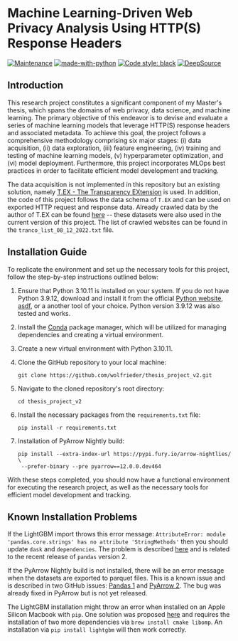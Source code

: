 # Machine Learning-Driven Web Privacy Analysis Using HTTP(S) Response Headers

[![Maintenance](https://img.shields.io/badge/Maintained%3F-yes-green.svg)](https://github.com/wolfrieder/thesis_project_v2/graphs/commit-activity)
[![made-with-python](https://img.shields.io/badge/Made%20with-Python-1f425f.svg)](https://www.python.org/)
[![Code style: black](https://img.shields.io/badge/code%20style-black-000000.svg)](https://github.com/psf/black)
[![DeepSource](https://deepsource.io/gh/wolfrieder/thesis_project_v2.svg/?label=active+issues&show_trend=true&token=bI2KtH2zJhdmo15pPCscudQ9)](https://deepsource.io/gh/wolfrieder/thesis_project_v2/?ref=repository-badge)
## Introduction

This research project constitutes a significant component of my Master's thesis, 
which spans the domains of web privacy, data science, and machine learning. 
The primary objective of this endeavor is to devise and evaluate a series of machine
learning models that leverage HTTP(S) response headers and associated metadata. 
To achieve this goal, the project follows a comprehensive methodology comprising 
six major stages: (i) data acquisition, (ii) data exploration, (iii) feature 
engineering, (iv) training and testing of machine learning models, (v) hyperparameter
optimization, and (vi) model deployment. Furthermore, this project incorporates 
MLOps best practices in order to facilitate efficient model development and tracking.

The data acquisition is not implemented in this repository but an existing solution,
namely [T.EX - The Transparency EXtension](https://github.com/t-ex-tools/t.ex) 
is used. In addition, the code of this project follows the data schema of `T.EX`
and can be used on exported HTTP request and response data. Already crawled data
by the author of T.EX can be found [here](https://zenodo.org/record/7123945#.Y8VDEXaZPtU) 
-- these datasets were also used in the current version of this project. The list of
crawled websites can be found in the `tranco_list_08_12_2022.txt` file. 

## Installation Guide

To replicate the environment and set up the necessary tools for this project, 
follow the step-by-step instructions outlined below:

1. Ensure that Python 3.10.11 is installed on your system. If you do not have Python 3.9.12, download and install it
   from the official [Python website](https://www.python.org/downloads/), 
   [asdf](https://asdf-vm.com), or a another tool of your choice. Python version 3.9.12 was also tested and works. 

2. Install the [Conda](https://docs.conda.io/en/latest/miniconda.html) package manager, which will be utilized for
   managing dependencies and creating a virtual environment.

3. Create a new virtual environment with Python 3.10.11.

4. Clone the GitHub repository to your local machine:
   ```
   git clone https://github.com/wolfrieder/thesis_project_v2.git
   ```

5. Navigate to the cloned repository's root directory:
   ```
   cd thesis_project_v2
   ```

6. Install the necessary packages from the `requirements.txt` file:
   ```
   pip install -r requirements.txt
   ```

7. Installation of PyArrow Nightly build:
   ```
   pip install --extra-index-url https://pypi.fury.io/arrow-nightlies/ \
    --prefer-binary --pre pyarrow==12.0.0.dev464
   ```
   
With these steps completed, you should now have a functional environment for executing the research project, as well as 
the necessary tools for efficient model development and tracking.

## Known Installation Problems

If the LightGBM import throws this error message: 
`AttributeError: module 'pandas.core.strings' has no attribute 'StringMethods'` 
then you should update `dask` and `dependencies`. The problem is described 
[here](https://github.com/microsoft/LightGBM/issues/5739) and is related to the
recent release of `pandas` version 2. 

If the PyArrow Nightly build is not installed, there will be an error message when 
the datasets are exported to parquet files. This is a known issue and is described 
in two GitHub issues: [Pandas 1](https://github.com/pandas-dev/pandas/issues/51752) and 
[PyArrow 2](https://github.com/apache/arrow/issues/34449). The bug was already fixed in 
PyArrow but is not yet released.

The LightGBM installation might throw an error when installed on an Apple Silicon 
Macbook with `pip`. One solution was proposed 
[here](https://stackoverflow.com/questions/74566704/cannot-install-lightgbm-3-3-3-on-apple-silicon)
and requires the installation of two more dependencies via `brew install cmake libomp`.
An installation via `pip install lightgbm` will then work correctly. 